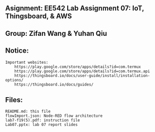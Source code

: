## Asignment: EE542 Lab Assignment 07: IoT, Thingsboard, & AWS
## Group: Zifan Wang & Yuhan Qiu
## Notice:
	Important websites:
		https://play.google.com/store/apps/details?id=com.termux 
		https://play.google.com/store/apps/details?id=com.termux.api
		https://thingsboard.io/docs/user-guide/install/installation-options/
		https://thingsboard.io/docs/guides/
## Files:
	README.md: this file
	flowImport.json: Node-RED flow architecture
	lab7-f19(5).pdf: instruction file
	Lab07.pptx: lab 07 report slides
